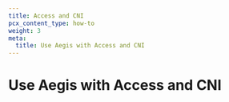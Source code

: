```yaml
---
title: Access and CNI
pcx_content_type: how-to
weight: 3
meta:
  title: Use Aegis with Access and CNI
---
```


# Use Aegis with Access and CNI
